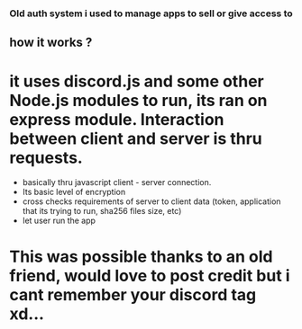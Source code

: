 ### Old auth system i used to manage apps to sell or give access to

## how it works ?

# it uses discord.js and some other Node.js modules to run, its ran on express module. Interaction between client and server is thru requests.

- basically thru javascript client - server connection. 
- Its basic level of encryption
- cross checks requirements of server to client data (token, application that its trying to run, sha256 files size, etc)
- let user run the app


# This was possible thanks to an old friend, would love to post credit but i cant remember your discord tag xd...
